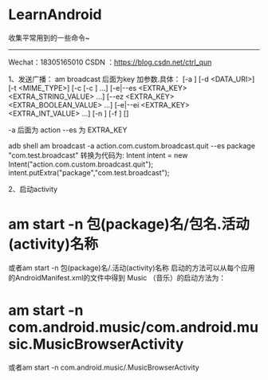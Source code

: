 # LearnAndroid
收集平常用到的一些命令~

*********************************************
Wechat：18305165010
CSDN  ：https://blog.csdn.net/ctrl_qun


1、发送广播：
am broadcast 后面为key 加参数.具体：
[-a <ACTION>]
[-d <DATA_URI>]
[-t <MIME_TYPE>] 
[-c <CATEGORY> [-c <CATEGORY>] ...] 
[-e|--es <EXTRA_KEY> <EXTRA_STRING_VALUE> ...] 
[--ez <EXTRA_KEY> <EXTRA_BOOLEAN_VALUE> ...] 
[-e|--ei <EXTRA_KEY> <EXTRA_INT_VALUE> ...] 
[-n <COMPONENT>]
[-f <FLAGS>] [<URI>]

-a  后面为 action
--es 为 EXTRA_KEY

adb shell am broadcast -a action.com.custom.broadcast.quit  --es package "com.test.broadcast"
转换为代码为:
Intent intent = new Intent("action.com.custom.broadcast.quit");
intent.putExtra("package","com.test.broadcast");

2、启动activity
# am start -n 包(package)名/包名.活动(activity)名称
或者am start -n 包(package)名/.活动(activity)名称
启动的方法可以从每个应用的AndroidManifest.xml的文件中得到
Music （音乐）的启动方法为：
# am start -n com.android.music/com.android.music.MusicBrowserActivity
或者am start -n com.android.music/.MusicBrowserActivity

